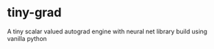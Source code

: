 # tiny-grad
A tiny scalar valued autograd engine with neural net library build using vanilla python 
